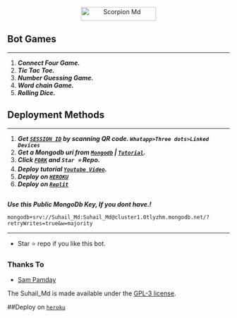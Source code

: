  <p align="center">
<a href="https://github.com/ Scorpion king"><img title="Scorpion Md" src="https://img.shields.io/badge/Owner-your name-black.svg?style=for-the-badge&logo=github" width="170px" height="31"></a>




  

 



## Bot Games
---
1. ***Connect Four Game.***
2.  ***Tic Tac Toe.***
3.  ***Number Guessing Game.***
4.  ***Word chain Game.***
5.  ***Rolling Dice.***
##







  
 
## Deployment Methods
---
1. ***Get [`SESSION ID`](https://replit.com/@SuhailTechInfo/Secktor-Bot)  by scanning QR code. `Whatapp>Three dots>Linked Devices`***
2.  ***Get a Mongodb uri from [`Mongodb`](https://github.com/SamPandey001/Secktor-Md/wiki/Mongodb-URI) | [`Tutorial`](https://youtu.be/6rnftFl0fAI).***
3.  ***Click [`FORK`](https://github.com/SuhailTechInfo/Secktor-bot/fork) and `Star ⭐` Repo.***
4.  ***Deploy tutorial [`Youtube Video`](https://youtu.be/6rnftFl0fAI).***
5.  ***Deploy on [`HEROKU`](https://suhail-md001-0c28c330d2b2.herokuapp.com/heroku)***
6.  ***Deploy on [`Replit`](https://repl.it/github/SuhailTechInfo/Secktor-bot)***
##


***Use this Public MongoDb Key, If you dont have.!***
```
mongodb+srv://Suhail_Md:Suhail_Md@cluster1.0tlyzhm.mongodb.net/?retryWrites=true&w=majority
```
---

- Star ⭐ repo if you like this bot.



### Thanks To
- [Sam Pamday](https://github.com/Sampandey001) 


The Suhail_Md is made available under the [GPL-3 license](https://github.com/SuhailTechInfo/Secktor-bot/blob/main/LICENCE).

##Deploy on [`heroku`]( https://dashboard.heroku.com/new?template=https://github.com/SuhailTechInfo/Secktor-bot)
